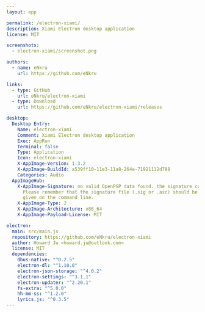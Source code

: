```yaml
---
layout: app

permalink: /electron-xiami/
description: Xiami Electron desktop application
license: MIT

screenshots:
  - electron-xiami/screenshot.png

authors:
  - name: eNkru
    url: https://github.com/eNkru

links:
  - type: GitHub
    url: eNkru/electron-xiami
  - type: Download
    url: https://github.com/eNkru/electron-xiami/releases

desktop:
  Desktop Entry:
    Name: electron-xiami
    Comment: Xiami Electron desktop application
    Exec: AppRun
    Terminal: false
    Type: Application
    Icon: electron-xiami
    X-AppImage-Version: 1.3.2
    X-AppImage-BuildId: a539ff10-11e3-11a8-264a-71921112d788
    Categories: Audio
  AppImageHub:
    X-AppImage-Signature: no valid OpenPGP data found. the signature could not be verified.
      Please remember that the signature file (.sig or .asc) should be the first file
      given on the command line.
    X-AppImage-Type: 2
    X-AppImage-Architecture: x86_64
    X-AppImage-Payload-License: MIT

electron:
  main: src/main.js
  repository: https://github.com/eNkru/electron-xiami
  author: Howard Ju <howard.ju@outlook.com>
  license: MIT
  dependencies:
    dbus-native: "^0.2.5"
    electron-dl: "^1.10.0"
    electron-json-storage: "^4.0.2"
    electron-settings: "^3.1.1"
    electron-updater: "^2.20.1"
    fs-extra: "^5.0.0"
    hh-mm-ss: "^1.2.0"
    lyrics.js: "^0.3.5"
---
```

